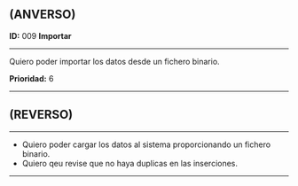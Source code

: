 ## (ANVERSO)

**ID:** 009 **Importar**
___

Quiero poder importar los datos desde un fichero binario.

**Prioridad:** 6
___


## (REVERSO)
___

* Quiero poder cargar los datos al sistema proporcionando un fichero binario.
* Quiero qeu revise que no haya duplicas en las inserciones.
___
